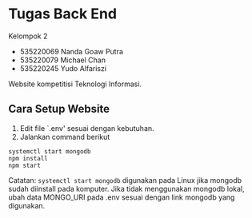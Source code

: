 # Tugas Back End
Kelompok 2
- 535220069 Nanda Goaw Putra
- 535220079 Michael Chan
- 535220245 Yudo Alfariszi


Website kompetitisi Teknologi Informasi.

## Cara Setup Website
1. Edit file `.env' sesuai dengan kebutuhan.
2. Jalankan command berikut
```
systemctl start mongodb
npm install
npm start
```

Catatan:
`systemctl start mongodb` digunakan pada Linux jika mongodb sudah diinstall pada komputer.
Jika tidak menggunakan mongodb lokal, ubah data MONGO_URI pada .env sesuai dengan link mongodb yang digunakan.
